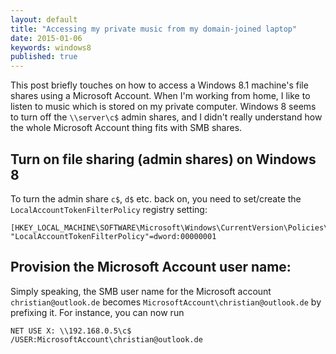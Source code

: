 ```yaml
---
layout: default
title: "Accessing my private music from my domain-joined laptop"
date: 2015-01-06
keywords: windows8
published: true
---
```


This post briefly touches on how to access a Windows 8.1 machine's file shares using a Microsoft Account. When I'm working from home, I like to listen to music which is stored on my private computer. Windows 8 seems to turn off the ``\\server\c$`` admin shares, and I didn't really understand how the whole Microsoft Account thing fits with SMB shares.  

## Turn on file sharing (admin shares) on Windows 8

To turn the admin share ``c$``, ``d$`` etc. back on, you need to set/create the ``LocalAccountTokenFilterPolicy`` registry setting: 

```
[HKEY_LOCAL_MACHINE\SOFTWARE\Microsoft\Windows\CurrentVersion\Policies\System]
"LocalAccountTokenFilterPolicy"=dword:00000001
```

## Provision the Microsoft Account user name: 

Simply speaking, the SMB user name for the Microsoft account ``christian@outlook.de`` becomes ``MicrosoftAccount\christian@outlook.de`` by prefixing it. For instance, you can now run 

```
NET USE X: \\192.168.0.5\c$ /USER:MicrosoftAccount\christian@outlook.de
```

